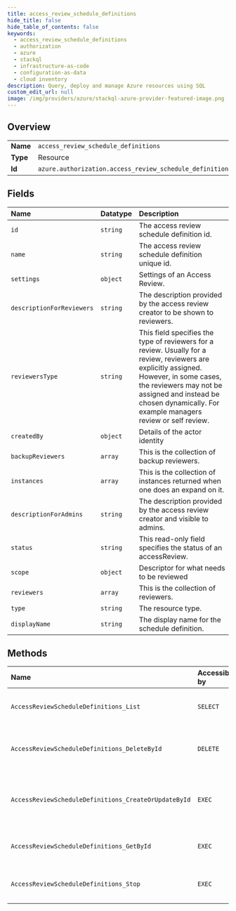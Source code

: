 ```yaml
---
title: access_review_schedule_definitions
hide_title: false
hide_table_of_contents: false
keywords:
  - access_review_schedule_definitions
  - authorization
  - azure    
  - stackql
  - infrastructure-as-code
  - configuration-as-data
  - cloud inventory
description: Query, deploy and manage Azure resources using SQL
custom_edit_url: null
image: /img/providers/azure/stackql-azure-provider-featured-image.png
---
```

  
    

## Overview
<table><tbody>
<tr><td><b>Name</b></td><td><code>access_review_schedule_definitions</code></td></tr>
<tr><td><b>Type</b></td><td>Resource</td></tr>
<tr><td><b>Id</b></td><td><code>azure.authorization.access_review_schedule_definitions</code></td></tr>
</tbody></table>

## Fields
| Name | Datatype | Description |
|:-----|:---------|:------------|
| `id` | `string` | The access review schedule definition id. |
| `name` | `string` | The access review schedule definition unique id. |
| `settings` | `object` | Settings of an Access Review. |
| `descriptionForReviewers` | `string` | The description provided by the access review creator to be shown to reviewers. |
| `reviewersType` | `string` | This field specifies the type of reviewers for a review. Usually for a review, reviewers are explicitly assigned. However, in some cases, the reviewers may not be assigned and instead be chosen dynamically. For example managers review or self review. |
| `createdBy` | `object` | Details of the actor identity |
| `backupReviewers` | `array` | This is the collection of backup reviewers. |
| `instances` | `array` | This is the collection of instances returned when one does an expand on it. |
| `descriptionForAdmins` | `string` | The description provided by the access review creator and visible to admins. |
| `status` | `string` | This read-only field specifies the status of an accessReview. |
| `scope` | `object` | Descriptor for what needs to be reviewed |
| `reviewers` | `array` | This is the collection of reviewers. |
| `type` | `string` | The resource type. |
| `displayName` | `string` | The display name for the schedule definition. |
## Methods
| Name | Accessible by | Required Params | Description |
|:-----|:--------------|:----------------|:------------|
| `AccessReviewScheduleDefinitions_List` | `SELECT` | `subscriptionId` | Get access review schedule definitions |
| `AccessReviewScheduleDefinitions_DeleteById` | `DELETE` | `scheduleDefinitionId, subscriptionId` | Delete access review schedule definition |
| `AccessReviewScheduleDefinitions_CreateOrUpdateById` | `EXEC` | `scheduleDefinitionId, subscriptionId` | Create or Update access review schedule definition. |
| `AccessReviewScheduleDefinitions_GetById` | `EXEC` | `scheduleDefinitionId, subscriptionId` | Get single access review definition |
| `AccessReviewScheduleDefinitions_Stop` | `EXEC` | `scheduleDefinitionId, subscriptionId` | Stop access review definition |
